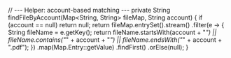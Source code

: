  // --- Helper: account-based matching ---
    private String findFileByAccount(Map<String, String> fileMap, String account) {
        if (account == null) return null;
        return fileMap.entrySet().stream()
                .filter(e -> {
                    String fileName = e.getKey();
                    return fileName.startsWith(account + "_")
                            || fileName.contains("_" + account + "_")
                            || fileName.endsWith("_" + account + ".pdf");
                })
                .map(Map.Entry::getValue)
                .findFirst()
                .orElse(null);
    }
